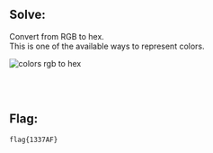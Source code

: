 ## Solve:

Convert from RGB to hex.
<br>
This is one of the available ways to represent colors.

![colors rgb to hex](https://user-images.githubusercontent.com/93029180/208776142-00097bb0-e9fe-44ae-9a88-93857dea8e96.png)


<br>
<br>

## Flag:
`flag{1337AF}`
